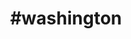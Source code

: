 ---
title: "#washington"
hashtag: "washington"
tags:
  - State
  - Puget Sound
  - United States
---